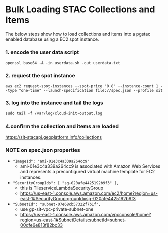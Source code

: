 
# Bulk Loading STAC Collections and Items
The below steps show how to load collections and items into a pgstac enabled database using a EC2 spot instance. 

### 1. encode the user data script
`openssl base64 -A -in userdata.sh -out userdata.txt`

### 2. request the spot instance
`aws ec2 request-spot-instances --spot-price "0.8" --instance-count 1 --type "one-time" --launch-specification file://spec.json --profile sit`

### 3. log into the instance and tail the logs
`sudo tail -f /var/log/cloud-init-output.log`

### 4.confirm the collection and items are loaded 
https://sit-stacapi.geoplatform.info/collections

### NOTE on spec.json properties
- `"ImageId": "ami-01e3c4a339a264cc9"`
    - ami-01e3c4a339a264cc9 is associated with Amazon Web Services and represents a preconfigured virtual machine template for EC2 instances.
- `"SecurityGroupIds": [ "sg-020afe4425192b9f3" ],`
    - this is TileserviceLambdaSecurityGroup
    - https://us-east-1.console.aws.amazon.com/ec2/home?region=us-east-1#SecurityGroup:groupId=sg-020afe4425192b9f3
- `"SubnetId": "subnet-07e68cb57322f7b1f",`
    - use gp-sit-vpc-private-subnet-one
    - https://us-east-1.console.aws.amazon.com/vpcconsole/home?region=us-east-1#SubnetDetails:subnetId=subnet-00dfe6e813f82bc33



